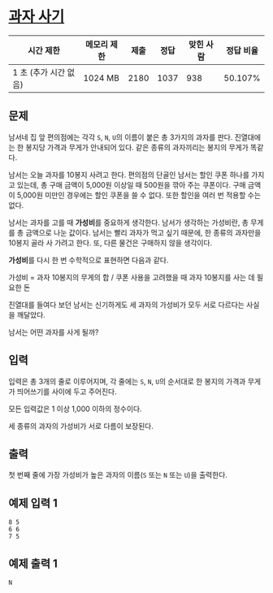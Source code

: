 # [과자 사기](https://www.acmicpc.net/problem/17450)

| 시간 제한 | 메모리 제한 | 제출 | 정답 | 맞힌 사람 | 정답 비율 |
| --- | --- | --- | --- | --- | --- |
| 1 초 (추가 시간 없음) | 1024 MB | 2180 | 1037 | 938 | 50.107% |

## 문제

남서네 집 앞 편의점에는 각각 `S`, `N`, `U`의 이름이 붙은 총 3가지의 과자를 판다. 진열대에는 한 봉지당 가격과 무게가 안내되어 있다. 같은 종류의 과자끼리는 봉지의 무게가 똑같다.

남서는 오늘 과자를 10봉지 사려고 한다. 편의점의 단골인 남서는 할인 쿠폰 하나를 가지고 있는데, 총 구매 금액이 5,000원 이상일 때 500원을 깎아 주는 쿠폰이다. 구매 금액이 5,000원 미만인 경우에는 할인 쿠폰을 쓸 수 없다. 또한 할인을 여러 번 적용할 수는 없다.

남서는 과자를 고를 때 **가성비**를 중요하게 생각한다. 남서가 생각하는 가성비란, 총 무게를 총 금액으로 나눈 값이다. 남서는 빨리 과자가 먹고 싶기 때문에, 한 종류의 과자만을 10봉지 골라 사 가려고 한다. 또, 다른 물건은 구매하지 않을 생각이다.

**가성비**를 다시 한 번 수학적으로 표현하면 다음과 같다.

가성비 = 과자 10봉지의 무게의 합 / 쿠폰 사용을 고려했을 때 과자 10봉지를 사는 데 필요한 돈

진열대를 들여다 보던 남서는 신기하게도 세 과자의 가성비가 모두 서로 다르다는 사실을 깨달았다.

남서는 어떤 과자를 사게 될까?

## 입력

입력은 총 3개의 줄로 이루어지며, 각 줄에는 `S`, `N`, `U`의 순서대로 한 봉지의 가격과 무게가 띄어쓰기를 사이에 두고 주어진다.

모든 입력값은 1 이상 1,000 이하의 정수이다.

세 종류의 과자의 가성비가 서로 다름이 보장된다.

## 출력

첫 번째 줄에 가장 가성비가 높은 과자의 이름(`S` 또는 `N` 또는 `U`)을 출력한다.

## 예제 입력 1

```
8 5
6 6
7 5

```

## 예제 출력 1

```
N
```
